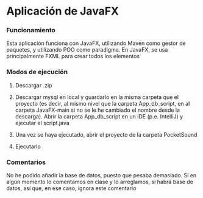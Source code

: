 # Aplicación de JavaFX

### Funcionamiento

Esta aplicación funciona con JavaFX, utilizando Maven como gestor de paquetes, y utilizando POO como paradigma. En JavaFX, se usa principalmente FXML para crear todos los elementos

### Modos de ejecución

1. Descargar .zip

2. Descargar mysql en local y guardarlo en la misma carpeta que el proyecto (es decir, al mismo nivel que la carpeta App_db_script, en al carpeta JavaFX-main si no se le he cambiado el nombre desde la descarga). Abrir la carpeta App_db_script en un IDE (p.e. IntelliJ) y ejecutar el script.java

3. Una vez se haya ejecutado, abrir el proyecto de la carpeta PocketSound

4. Ejecutarlo


### Comentarios

No he podido añadir la base de datos, puesto que pesaba demasiado. Si en algún momento lo comentamos en clase y lo arreglamos, si habrá base de datos, así que, en ese caso, ignora este comentario
